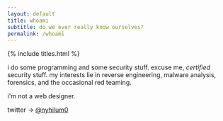 ```yaml
---
layout: default
title: whoami
subtitle: do we ever really know ourselves?
permalink: /whoami
---
```

{% include titles.html %}

i do some programming and some security stuff. excuse me, _certified_ security stuff. my interests lie in reverse engineering, malware analysis, forensics, and the occasional red teaming. 

i'm not a web designer.

twitter -> [@nyhilum0](https://twitter.com/nyhilum0)

